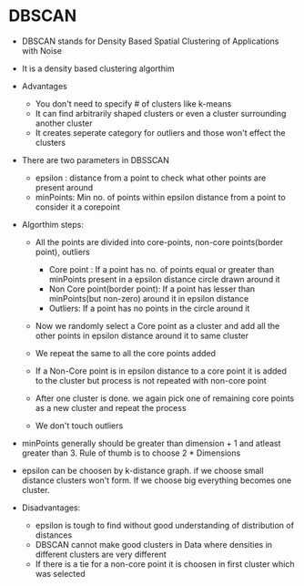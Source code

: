 # DBSCAN

* DBSCAN stands for Density Based Spatial Clustering of Applications with Noise
* It is a density based clustering algorthim
* Advantages
    * You don't need to specify # of clusters like k-means
    * It can find arbitrarily shaped clusters or even a cluster surrounding another cluster
    * It creates seperate category for outliers and those won't effect the clusters

* There are two parameters in DBSSCAN 
    * epsilon : distance from a point to check what other points are present around
    * minPoints: Min no. of points within epsilon distance from a point to consider it a corepoint

* Algorthim steps:
  * All the points are divided into core-points, non-core points(border point), outliers
    * Core point : If a point has no. of points equal or greater than minPoints present in a epsilon distance circle drawn around it
    * Non Core point(border point): If a point has lesser than minPoints(but non-zero) around it in epsilon distance
    * Outliers: If a point has no points in the circle around it

  * Now we randomly select a Core point as a cluster and add all the other points in epsilon distance around it to same cluster 
  * We repeat the same to all the core points added
  * If a Non-Core point is in epsilon distance to a core point it is added to the cluster but process is not repeated with non-core point
  * After one cluster is done. we again pick one of remaining core points as a new cluster and repeat the process
  * We don't touch outliers

* minPoints generally should be greater than dimension + 1 and atleast greater than 3. Rule of thumb is to choose 2 * Dimensions
* epsilon can be choosen by k-distance graph. if we choose small distance clusters won't form. If we choose big everything becomes one cluster. 
* Disadvantages:
  * epsilon is tough to find without good understanding of distribution of distances
  * DBSCAN cannot make good clusters in Data where densities in different clusters are very different
  * If there is a tie for a non-core point it is choosen in first cluster which was selected
